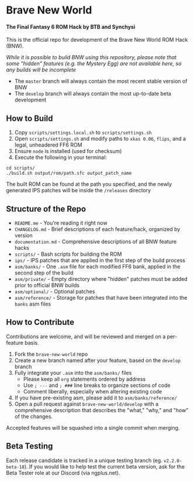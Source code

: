 # Brave New World
#### The Final Fantasy 6 ROM Hack by BTB and Synchysi

This is the official repo for development of the Brave New World ROM Hack (BNW).

*While it is possible to build BNW using this repository, please note that some
"hidden" features (e.g. the Mystery Egg) are not available here, so any builds
will be incomplete*

* The `master` branch will always contain the most recent stable version of BNW
* The `develop` branch will always contain the most up-to-date beta development

## How to Build

1. Copy `scripts/settings.local.sh` to `scripts/settings.sh`
2. Open `scripts/settings.sh` and modify paths to `xkas 0.06`, `flips`, and a legal, unheadered FF6 ROM
3. Ensure `node` is installed (used for checksum)
4. Execute the following in your terminal:

```
cd scripts/
./build.sh output/rom/path.sfc output_patch_name
```

The built ROM can be found at the path you specified, and the newly generated IPS patches will be inside the `/releases` directory

## Structure of the Repo

* `README.me` - You're reading it right now
* `CHANGELOG.md` - Brief descriptions of each feature/hack, organized by version
* `documentation.md` - Comprehensive descriptions of all BNW feature hacks
* `scripts/` - Bash scripts for building the ROM
* `ips/` - IPS patches that are applied in the first step of the build process
* `asm/banks/` - One `.asm` file for each modified FF6 bank, applied in the second step of the build
* `asm/private/` - Empty directory where "hidden" patches must be added prior to official BNW builds
* `asm/optional/` - Optional patches
* `asm/reference/` - Storage for patches that have been integrated into the `banks` asm files

## How to Contribute

Contributions are welcome, and will be reviewed and merged on a per-feature
basis.

1. Fork the `brave-new-world` repo
2. Create a new branch named after your feature, based on the `develop` branch
3. Fully integrate your `.asm` into the `asm/banks/` files
   * Please keep all `org` statements ordered by address
   * Use `; ---` and `; ###` line breaks to organize sections of code
   * Comment liberally, especially when altering existing code
4. If you have pre-existing asm, please add it to `asm/banks/reference/`
5. Open a pull request against `brave-new-world/develop` with a comprehensive
   description that describes the "what," "why," and "how" of the changes.

Accepted features will be squashed into a single commit when merging.

## Beta Testing

Each release candidate is tracked in a unique testing branch (eg. `v2.2.0-beta-18`).
If you would like to help test the current beta version, ask for the Beta Tester
role at our Discord (via ngplus.net).
